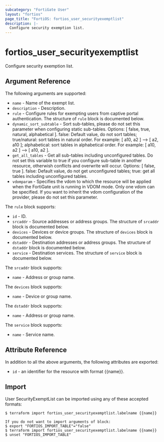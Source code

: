 ```yaml
---
subcategory: "FortiGate User"
layout: "fortios"
page_title: "FortiOS: fortios_user_securityexemptlist"
description: |-
  Configure security exemption list.
---
```


# fortios_user_securityexemptlist
Configure security exemption list.

## Argument Reference

The following arguments are supported:

* `name` - Name of the exempt list.
* `description` - Description.
* `rule` - Configure rules for exempting users from captive portal authentication. The structure of `rule` block is documented below.
* `dynamic_sort_subtable` - Sort sub-tables, please do not set this parameter when configuring static sub-tables. Options: [ false, true, natural, alphabetical ]. false: Default value, do not sort tables; true/natural: sort tables in natural order. For example: [ a10, a2 ] --> [ a2, a10 ]; alphabetical: sort tables in alphabetical order. For example: [ a10, a2 ] --> [ a10, a2 ].
* `get_all_tables` - Get all sub-tables including unconfigured tables. Do not set this variable to true if you configure sub-table in another resource, otherwish conflicts and overwrite will occur. Options: [ false, true ]. false: Default value, do not get unconfigured tables; true: get all tables including unconfigured tables. 
* `vdomparam` - Specifies the vdom to which the resource will be applied when the FortiGate unit is running in VDOM mode. Only one vdom can be specified. If you want to inherit the vdom configuration of the provider, please do not set this parameter.

The `rule` block supports:

* `id` - ID.
* `srcaddr` - Source addresses or address groups. The structure of `srcaddr` block is documented below.
* `devices` - Devices or device groups. The structure of `devices` block is documented below.
* `dstaddr` - Destination addresses or address groups. The structure of `dstaddr` block is documented below.
* `service` - Destination services. The structure of `service` block is documented below.

The `srcaddr` block supports:

* `name` - Address or group name.

The `devices` block supports:

* `name` - Device or group name.

The `dstaddr` block supports:

* `name` - Address or group name.

The `service` block supports:

* `name` - Service name.


## Attribute Reference

In addition to all the above arguments, the following attributes are exported:
* `id` - an identifier for the resource with format {{name}}.

## Import

User SecurityExemptList can be imported using any of these accepted formats:
```
$ terraform import fortios_user_securityexemptlist.labelname {{name}}

If you do not want to import arguments of block:
$ export "FORTIOS_IMPORT_TABLE"="false"
$ terraform import fortios_user_securityexemptlist.labelname {{name}}
$ unset "FORTIOS_IMPORT_TABLE"
```
